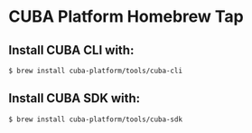 # CUBA Platform Homebrew Tap

## Install CUBA CLI with:

```
$ brew install cuba-platform/tools/cuba-cli
```

## Install CUBA SDK with:

```
$ brew install cuba-platform/tools/cuba-sdk
```
